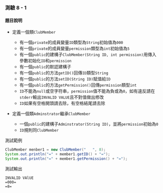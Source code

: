 ### 測驗 8 - 1

#### 題目說明
 - 定義一個類`ClubMember`
   - 有一個`private`的成員變量`ID`類型為`String`初始值為`000`
   - 有一個`private`的成員變量`permission`類型為`int`初始值為`5`
   - 有一個`public`的建構子`ClubMember(String ID, int permission)`用傳入參數初始化`ID`和`permission`
   - 有一個`public`的默認建構子
   - 有一個`public`的方法`getID()`回傳`ID`類型`String`
   - 有一個`public`的方法`setID(String ID)`賦值給`ID`
   - 有一個`public`的方法`getPermission()`回傳`permission`類型`int`
   - `ID`不能為`null`或空字符串，`permission`值不能為負或為`0`，如有違反請在`stderr`輸出`INVALID VALUE`且不對值做出修改
   - `ID`如果有空格開頭請去除，有空格結尾請去除

 - 定義一個類`Adminstrator`繼承`ClubMember`
   - 一個`public`的建構子`Adminstrator(String ID)`，並將`permission`初始為`0`
   - `ID`規則同`ClubMember`

測試範例
```java
ClubMember menber1 = new ClubMember("   ", 8);
System.out.println("=" + member1.getID() + "=");
System.out.println("=" + member1.getPermission() + "=");
```
測試輸出
```
INVALID VAlUE
=000=
=8=
```